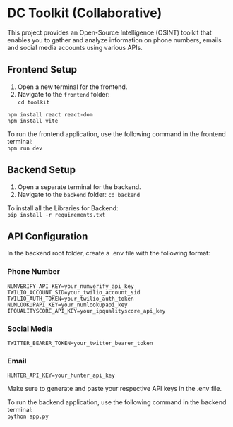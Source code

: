 # DC Toolkit (Collaborative)

This project provides an Open-Source Intelligence (OSINT) toolkit that enables you to gather and analyze information on phone numbers, emails and social media accounts using various APIs.

## Frontend Setup

1. Open a new terminal for the frontend.
2. Navigate to the `frontend` folder:  
   `cd toolkit`    
   
`npm install react react-dom`   
`npm install vite`   

To run the frontend application, use the following command in the frontend terminal:   
`npm run dev`    


## Backend Setup
1. Open a separate terminal for the backend.
2. Navigate to the `backend` folder:
`cd backend`   

To install all the Libraries for Backend:    
`pip install -r requirements.txt`


## API Configuration
In the backend root folder, create a .env file with the following format:
### Phone Number    
`NUMVERIFY_API_KEY=your_numverify_api_key`  
`TWILIO_ACCOUNT_SID=your_twilio_account_sid`   
`TWILIO_AUTH_TOKEN=your_twilio_auth_token`   
`NUMLOOKUPAPI_KEY=your_numlookupapi_key`      
`IPQUALITYSCORE_API_KEY=your_ipqualityscore_api_key`     

### Social Media  
`TWITTER_BEARER_TOKEN=your_twitter_bearer_token`   

### Email     
`HUNTER_API_KEY=your_hunter_api_key`    

Make sure to generate and paste your respective API keys in the .env file.   

To run the backend application, use the following command in the backend terminal:   
`python app.py`    



